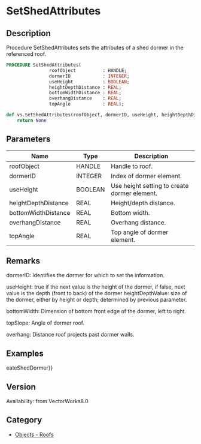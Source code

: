 # SetShedAttributes

## Description
Procedure SetShedAttributes sets the attributes of a shed dormer in the referenced roof.

```pascal
PROCEDURE SetShedAttributes(
				roofObject          : HANDLE;
				dormerID            : INTEGER;
				useHeight           : BOOLEAN;
				heightDepthDistance : REAL;
				bottomWidthDistance : REAL;
				overhangDistance    : REAL;
				topAngle            : REAL);
```

```python
def vs.SetShedAttributes(roofObject, dormerID, useHeight, heightDepthDistance, bottomWidthDistance, overhangDistance, topAngle):
    return None
```

## Parameters
|Name|Type|Description|
|---|---|---|
|roofObject|HANDLE|Handle to roof.|
|dormerID|INTEGER|Index of dormer element.|
|useHeight|BOOLEAN|Use height setting to create dormer element.|
|heightDepthDistance|REAL|Height/depth distance.|
|bottomWidthDistance|REAL|Bottom width.|
|overhangDistance|REAL|Overhang distance.|
|topAngle|REAL|Top angle of dormer element.|

## Remarks
dormerID: Identifies the dormer for which to set the information.

useHeight: true if the next value is the height of the dormer, if false, next value is the depth (front to back) of the dormer
heightDepthValue: size of the dormer, either by height or depth; determined by previous parameter.

bottomWidth: Dimension of bottom front edge of the dormer, left to right.

topSlope: Angle of dormer roof.

overhang: Distance roof projects past dormer walls.

## Examples
eateShedDormer}}

## Version
Availability: from VectorWorks8.0

## Category
* [Objects - Roofs](../Categories/Objects%20-%20Roofs.md)
